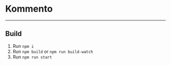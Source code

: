 # Kommento

---

## Build

1. Run `npm i`
2. Run `npm build` or `npm run build-watch`
3. Run `npm run start`
